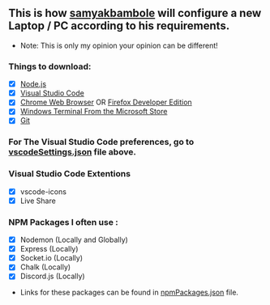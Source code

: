 ## This is how [samyakbambole](https://github.com/samyakbambole) will configure a new Laptop / PC according to his requirements. 

- Note: This is only my opinion your opinion can be different! 

### Things to download: 
- [x] [Node.js](https://nodejs.org)
- [x] [Visual Studio Code](https://code.visualstudio.com/)
- [x] [Chrome Web Browser](https://www.googleadservices.com/pagead/aclk?sa=L&ai=DChcSEwjTsqiGur_rAhUYJCsKHS0tDgYYABAAGgJzZg&ohost=www.google.com&cid=CAESP-D2c3HGxeZdCUJb-YNCBQ0iCudcqPmlHWeZ4xzt0kttCDUGbZPPTe4_wrJu3lWAzLxG5a2_mShSMRX_tJMZ3g&sig=AOD64_07dyH1xwvddAd3CFkxt--NzoOR8g&q&adurl&ved=2ahUKEwje86GGur_rAhXgIbcAHaS9BIsQ0Qx6BAgtEAE) OR [Firefox Developer Edition](https://www.mozilla.org/en-US/firefox/developer/)
- [x] [Windows Terminal From the Microsoft Store](https://www.microsoft.com/en-us/p/windows-terminal/9n0dx20hk701)
- [x] [Git](https://git-scm.com/)

### For The Visual Studio Code preferences, go to [vscodeSettings.json](https://github.com/samyakbambole/setup/blob/master/vscodeSettings.json) file above. 

### Visual Studio Code Extentions
- [x] vscode-icons
- [x] Live Share

### NPM Packages I often use :
- [x] Nodemon (Locally and Globally)
- [x] Express (Locally)
- [x] Socket.io (Locally)
- [x] Chalk (Locally)
- [x] Discord.js (Locally)
- Links for these packages can be found in [npmPackages.json](https://github.com/samyakbambole/setup/blob/master/npmPackages.json) file. 